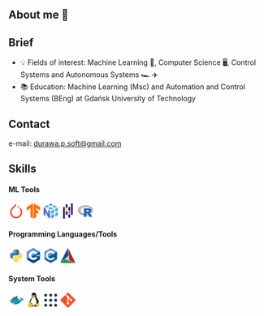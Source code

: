 ## About me 👋
## Brief
- 💡 Fields of interest: Machine Learning 🦾, Computer Science 🖥️, Control Systems and Autonomous Systems 🏎️ ✈️
- 📚 Education: Machine Learning (Msc) and Automation and Control Systems (BEng) at Gdańsk University of Technology

## Contact
e-mail: durawa.p.soft@gmail.com

## Skills 

#### ML Tools
<div class="MLSkills">
<img src="https://github.com/devicons/devicon/blob/master/icons/pytorch/pytorch-original.svg" alt=PyTorch, width=30, height=30/>
<img src="https://github.com/devicons/devicon/blob/master/icons/tensorflow/tensorflow-original.svg" alt=Tensorflow, width=30, height=30/>
<img src="https://github.com/devicons/devicon/blob/master/icons/numpy/numpy-original.svg" alt=numpy, width=30, height=30/>
<img src="https://github.com/devicons/devicon/blob/master/icons/pandas/pandas-original.svg" alt=pandas, width=30, height=30/>
<img src="https://github.com/devicons/devicon/blob/master/icons/r/r-original.svg" alt=pandas, width=30, height=30/> 
</div>

#### Programming Languages/Tools
<div class="ProgrammingLanguages">
<img src="https://github.com/devicons/devicon/blob/master/icons/python/python-original.svg" alt=python, width=30, height=30/>
<img src="https://github.com/devicons/devicon/blob/master/icons/cplusplus/cplusplus-original.svg" alt=cpp, width=30, height=30/>
<img src="https://github.com/devicons/devicon/blob/master/icons/c/c-original.svg" alt=c, width=30, height=30/>
<img src="https://github.com/devicons/devicon/blob/master/icons/cmake/cmake-original.svg" alt=cmake, width=30, height=30/>
</div>

#### System Tools
<div class="ProgrammingLanguages">
<img src="https://github.com/devicons/devicon/blob/master/icons/docker/docker-original.svg" alt=docker, width=30, height=30/>
<img src="https://github.com/devicons/devicon/blob/master/icons/linux/linux-original.svg" alt=linux, width=30, height=30/>
<img src="https://github.com/devicons/devicon/blob/master/icons/ros/ros-original.svg" alt=c, width=30, height=30/>
<img src="https://github.com/devicons/devicon/blob/master/icons/git/git-original.svg" alt=git, width=30, height=30/>
</div>

<!--
**froxec/froxec** is a ✨ _special_ ✨ repository because its `README.md` (this file) appears on your GitHub profile.

Here are some ideas to get you started:

- 🔭 I’m currently working on ...
- 🌱 I’m currently learning ...
- 👯 I’m looking to collaborate on ...
- 🤔 I’m looking for help with ...
- 💬 Ask me about ...
- 📫 How to reach me: ...
- 😄 Pronouns: ...
- ⚡ Fun fact: ...
-->
